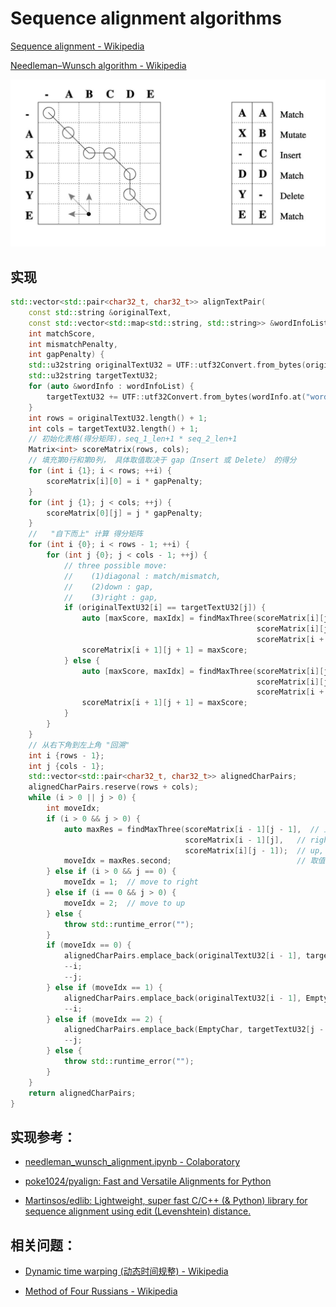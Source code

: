 # Sequence alignment algorithms

[Sequence alignment - Wikipedia](https://en.wikipedia.org/wiki/Sequence_alignment#Global_and_local_alignments)

[Needleman–Wunsch algorithm - Wikipedia](https://en.wikipedia.org/wiki/Needleman%E2%80%93Wunsch_algorithm)

<img src="https://raw.githubusercontent.com/LiangsLi/tuchuang/master/picgo/20220526172905.png" alt="image-20220526172905037"  />

## 实现

```cpp
std::vector<std::pair<char32_t, char32_t>> alignTextPair(
    const std::string &originalText,
    const std::vector<std::map<std::string, std::string>> &wordInfoList,
    int matchScore,
    int mismatchPenalty,
    int gapPenalty) {
    std::u32string originalTextU32 = UTF::utf32Convert.from_bytes(originalText);
    std::u32string targetTextU32;
    for (auto &wordInfo : wordInfoList) {
        targetTextU32 += UTF::utf32Convert.from_bytes(wordInfo.at("word"));
    }
    int rows = originalTextU32.length() + 1;
    int cols = targetTextU32.length() + 1;
    // 初始化表格(得分矩阵)，seq_1_len+1 * seq_2_len+1
    Matrix<int> scoreMatrix(rows, cols);
    // 填充第0行和第0列， 具体取值取决于 gap（Insert 或 Delete） 的得分
    for (int i {1}; i < rows; ++i) {
        scoreMatrix[i][0] = i * gapPenalty;
    }
    for (int j {1}; j < cols; ++j) {
        scoreMatrix[0][j] = j * gapPenalty;
    }
    //   "自下而上" 计算 得分矩阵
    for (int i {0}; i < rows - 1; ++i) {
        for (int j {0}; j < cols - 1; ++j) {
            // three possible move:
            //    (1)diagonal : match/mismatch,
            //    (2)down : gap,
            //    (3)right : gap,
            if (originalTextU32[i] == targetTextU32[j]) {
                auto [maxScore, maxIdx] = findMaxThree(scoreMatrix[i][j] + matchScore,       // diagonal(match)
                                                       scoreMatrix[i][j + 1] + gapPenalty,   // down
                                                       scoreMatrix[i + 1][j] + gapPenalty);  // right
                scoreMatrix[i + 1][j + 1] = maxScore;
            } else {
                auto [maxScore, maxIdx] = findMaxThree(scoreMatrix[i][j] + mismatchPenalty,  // diagonal(mismatch)
                                                       scoreMatrix[i][j + 1] + gapPenalty,   // down
                                                       scoreMatrix[i + 1][j] + gapPenalty);  // right
                scoreMatrix[i + 1][j + 1] = maxScore;
            }
        }
    }
    // 从右下角到左上角 "回溯"
    int i {rows - 1};
    int j {cols - 1};
    std::vector<std::pair<char32_t, char32_t>> alignedCharPairs;
    alignedCharPairs.reserve(rows + cols);
    while (i > 0 || j > 0) {
        int moveIdx;
        if (i > 0 && j > 0) {
            auto maxRes = findMaxThree(scoreMatrix[i - 1][j - 1],  // 上对角线，match/mismatch
                                       scoreMatrix[i - 1][j],   // right, 在 seq2 中插入 EmptyChar (表示空字符)
                                       scoreMatrix[i][j - 1]);  // up, 在 seq1 中插入 EmptyChar
            moveIdx = maxRes.second;                            // 取值可能为: 0，1，2
        } else if (i > 0 && j == 0) {
            moveIdx = 1;  // move to right
        } else if (i == 0 && j > 0) {
            moveIdx = 2;  // move to up
        } else {
            throw std::runtime_error("");
        }
        if (moveIdx == 0) {
            alignedCharPairs.emplace_back(originalTextU32[i - 1], targetTextU32[j - 1]);
            --i;
            --j;
        } else if (moveIdx == 1) {
            alignedCharPairs.emplace_back(originalTextU32[i - 1], EmptyChar);
            --i;
        } else if (moveIdx == 2) {
            alignedCharPairs.emplace_back(EmptyChar, targetTextU32[j - 1]);
            --j;
        } else {
            throw std::runtime_error("");
        }
    }
    return alignedCharPairs;
}
```



## 实现参考：

+ [needleman_wunsch_alignment.ipynb - Colaboratory](https://colab.research.google.com/github/zaneveld/full_spectrum_bioinformatics/blob/master/content/08_phylogenetic_trees/needleman_wunsch_alignment.ipynb)

+ [poke1024/pyalign: Fast and Versatile Alignments for Python](https://github.com/poke1024/pyalign)
+ [Martinsos/edlib: Lightweight, super fast C/C++ (& Python) library for sequence alignment using edit (Levenshtein) distance.](https://github.com/Martinsos/edlib)

## 相关问题：

+ [Dynamic time warping (动态时间规整) - Wikipedia](https://en.wikipedia.org/wiki/Dynamic_time_warping)

+ [Method of Four Russians - Wikipedia](https://en.wikipedia.org/wiki/Method_of_Four_Russians)